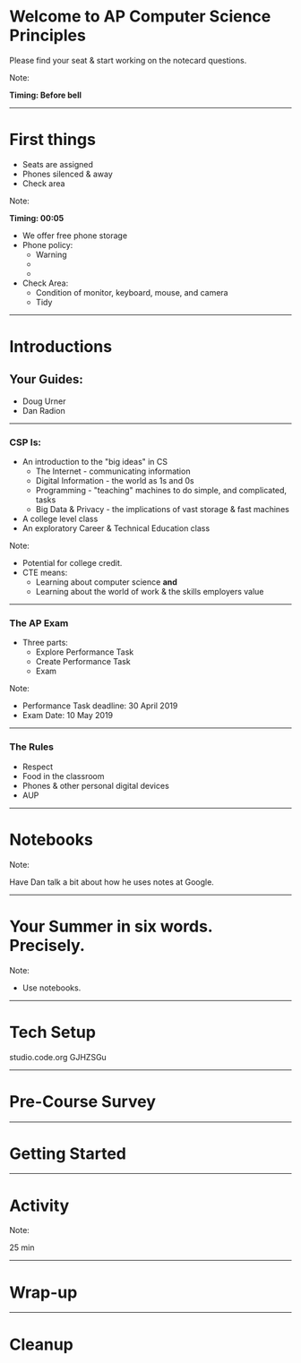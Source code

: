 # Welcome to AP Computer Science Principles

Please find your seat & start working on the notecard questions.

Note:

**Timing: Before bell**

---

# First things
* Seats are assigned
* Phones silenced & away
* Check area

Note:

**Timing: 00:05**

* We offer free phone storage
* Phone policy:
  - Warning
  - 
  -
* Check Area:
  - Condition of monitor, keyboard, mouse, and camera
  - Tidy
---

# Introductions

## Your Guides:
* Doug Urner
* Dan Radion

---

### CSP Is:
* An introduction to the "big ideas" in CS
  - The Internet - communicating information
  - Digital Information - the world as 1s and 0s
  - Programming - "teaching" machines to do simple, and complicated, tasks
  - Big Data & Privacy - the implications of vast storage & fast machines
* A college level class
* An exploratory Career & Technical Education class

Note:
* Potential for college credit.
* CTE means:
  - Learning about computer science **and**
  - Learning about the world of work & the skills employers value
---

### The AP Exam

* Three parts:
  - Explore Performance Task
  - Create Performance Task
  - Exam

Note:

* Performance Task deadline: 30 April 2019
* Exam Date: 10 May 2019

---

### The Rules
* Respect
* Food in the classroom
* Phones & other personal digital devices
* AUP

---

# Notebooks

Note:

Have Dan talk a bit about how he uses notes at Google.

---

# Your Summer in six words. Precisely.

Note:

* Use notebooks.

---

# Tech Setup

studio.code.org
GJHZSGu

---

# Pre-Course Survey

---

# Getting Started

---

# Activity

Note:

25 min

---

# Wrap-up

---

# Cleanup
